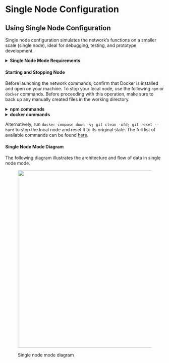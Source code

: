 # Single Node Configuration

## Using Single Node Configuration

Single node configuration simulates the network’s functions on a smaller scale (single node), ideal for debugging, testing, and prototype development.

<details>

<summary><strong>Single Node Mode Requirements</strong></summary>

Ensure the **`VirtioFS`** file sharing implementation is enabled in the docker settings.

<img src="https://github.com/hashgraph/hedera-docs/blob/l10n_translation-staging/zh-CN/zh/.gitbook/assets/docker-compose-settings.png" alt="" data-size="original">

Ensure the following configurations are set at minimum in Docker **Settings** -> **Resources** and are available for use:

**CPUs:** 6

**Memory:** 8GB

**Swap:** 1 GB

**Disk Image Size:** 64 GB

<img src="https://github.com/hashgraph/hedera-docs/blob/l10n_translation-staging/zh-CN/zh/.gitbook/assets/docker%20settings.png" alt="" data-size="original">

Ensure the **`Allow the default Docker sockets to be used (requires password)`** is enabled in Docker **Settings -> Advanced**.

<img src="https://github.com/hashgraph/hedera-docs/blob/l10n_translation-staging/zh-CN/zh/.gitbook/assets/docker-socket-setting.png" alt="" data-size="original">

**Note:** The image may look different if you are on a different version

</details>

#### **Starting and Stopping Node**

Before launching the network commands, confirm that Docker is installed and open on your machine. To stop your local node, use the following `npm` or `docker` commands. Before proceeding with this operation, make sure to back up any manually created files in the working directory.

<details>

<summary><strong>npm commands</strong></summary>

{% code overflow="wrap" %}

```bash
# npm command to start the local network and generate accounts in detached mode
npm run start -- -d

# npm command to stop
npm run stop

# npm command to restart node
npm run restart
```

{% endcode %}

</details>

<details>

<summary><strong>docker commands</strong></summary>

```bash
# Docker command to start the local network. Does not generate accounts
docker compose up -d

# Docker command to stop services
docker compose stop

# Docker command to restart local network
docker compose restart

# Docker command to stop local network and remove containers
docker compose down
```

</details>

Alternatively, run `docker compose down -v; git clean -xfd; git reset --hard` to stop the local node and reset it to its original state. The full list of available commands can be found [here](https://github.com/hashgraph/hedera-local-node?tab=readme-ov-file#commands).

#### Single Node Mode Diagram

The following diagram illustrates the architecture and flow of data in single node mode.

<figure><img src="https://github.com/hashgraph/hedera-docs/blob/l10n_translation-staging/zh-CN/zh/.gitbook/assets/localnet-single-node-diagram.png" alt="" width="563"><figcaption><p>Single node mode diagram</p></figcaption></figure>

